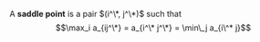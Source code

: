 A **saddle point** is a pair $(i^\*, j^\*)$ such that $$\max_i a_{ij^\*} = a_{i^\* j^\*} = \min\_j a_{i\^* j}$$